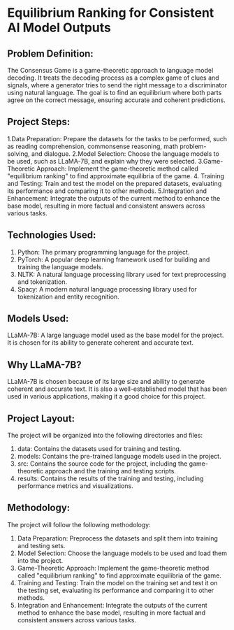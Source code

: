 #  Equilibrium Ranking for Consistent AI Model Outputs
## Problem Definition:
The Consensus Game is a game-theoretic approach to language model decoding. It treats the decoding process as a complex game of clues and signals, where a generator tries to send the right message to a discriminator using natural language. The goal is to find an equilibrium where both parts agree on the correct message, ensuring accurate and coherent predictions.
## Project Steps:
1.Data Preparation: Prepare the datasets for the tasks to be performed, such as reading comprehension, commonsense reasoning, math problem-solving, and dialogue.
2.Model Selection: Choose the language models to be used, such as LLaMA-7B, and explain why they were selected.
3.Game-Theoretic Approach: Implement the game-theoretic method called "equilibrium ranking" to find approximate equilibria of the game.
4. Training and Testing: Train and test the model on the prepared datasets, evaluating its performance and comparing it to other methods.
5.Integration and Enhancement: Integrate the outputs of the current method to enhance the base model, resulting in more factual and consistent answers across various tasks.
## Technologies Used:
1. Python: The primary programming language for the project.
2. PyTorch: A popular deep learning framework used for building and training the language models.
3. NLTK: A natural language processing library used for text preprocessing and tokenization.
4. Spacy: A modern natural language processing library used for tokenization and entity recognition.
## Models Used:
LLaMA-7B: A large language model used as the base model for the project. It is chosen for its ability to generate coherent and accurate text.
## Why LLaMA-7B?
LLaMA-7B is chosen because of its large size and ability to generate coherent and accurate text. It is also a well-established model that has been used in various applications, making it a good choice for this project.
## Project Layout:
The project will be organized into the following directories and files:
1. data: Contains the datasets used for training and testing.
2. models: Contains the pre-trained language models used in the project.
3. src: Contains the source code for the project, including the game-theoretic approach and the training and testing scripts.
4. results: Contains the results of the training and testing, including performance metrics and visualizations.

## Methodology:
The project will follow the following methodology:
1. Data Preparation: Preprocess the datasets and split them into training and testing sets.
2. Model Selection: Choose the language models to be used and load them into the project.
3. Game-Theoretic Approach: Implement the game-theoretic method called "equilibrium ranking" to find approximate equilibria of the game.
4. Training and Testing: Train the model on the training set and test it on the testing set, evaluating its performance and comparing it to other methods.
5. Integration and Enhancement: Integrate the outputs of the current method to enhance the base model, resulting in more factual and consistent answers across various tasks.

